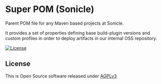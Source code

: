 # Super POM (Sonicle)

Parent POM file for any Maven based projects at Sonicle.

It provides a set of properties defining base build-plugin versions and custom profiles in order to deploy artifacts in our internal OSS repository.

[![License](https://img.shields.io/badge/license-AGPLv3-blue.svg)](https://www.gnu.org/licenses/agpl-3.0.txt)

## License

This is Open Source software released under [AGPLv3](./LICENSE.txt)